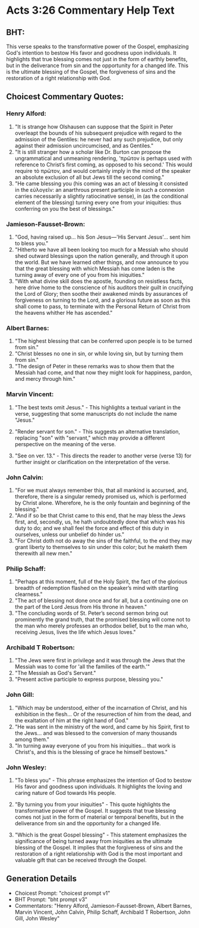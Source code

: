# Acts 3:26 Commentary Help Text

## BHT:
This verse speaks to the transformative power of the Gospel, emphasizing God's intention to bestow His favor and goodness upon individuals. It highlights that true blessing comes not just in the form of earthly benefits, but in the deliverance from sin and the opportunity for a changed life. This is the ultimate blessing of the Gospel, the forgiveness of sins and the restoration of a right relationship with God.

## Choicest Commentary Quotes:
### Henry Alford:
1. "It is strange how Olshausen can suppose that the Spirit in Peter overleapt the bounds of his subsequent prejudice with regard to the admission of the Gentiles: he never had any such prejudice, but only against their admission uncircumcised, and as Gentiles."
2. "It is still stranger how a scholar like Dr. Burton can propose the ungrammatical and unmeaning rendering, 'πρῶτον is perhaps used with reference to Christ’s first coming, as opposed to his second.' This would require τὸ πρῶτον, and would certainly imply in the mind of the speaker an absolute exclusion of all but Jews till the second coming."
3. "He came blessing you (his coming was an act of blessing it consisted in the εὐλογεῖν: an anarthrous present participle in such a connexion carries necessarily a slightly ratiocinative sense), in (as the conditional element of the blessing) turning every one from your iniquities: thus conferring on you the best of blessings."

### Jamieson-Fausset-Brown:
1. "God, having raised up... his Son Jesus—'His Servant Jesus'... sent him to bless you." 
2. "Hitherto we have all been looking too much for a Messiah who should shed outward blessings upon the nation generally, and through it upon the world. But we have learned other things, and now announce to you that the great blessing with which Messiah has come laden is the turning away of every one of you from his iniquities." 
3. "With what divine skill does the apostle, founding on resistless facts, here drive home to the conscience of his auditors their guilt in crucifying the Lord of Glory; then soothe their awakened minds by assurances of forgiveness on turning to the Lord, and a glorious future as soon as this shall come to pass, to terminate with the Personal Return of Christ from the heavens whither He has ascended."

### Albert Barnes:
1. "The highest blessing that can be conferred upon people is to be turned from sin."
2. "Christ blesses no one in sin, or while loving sin, but by turning them from sin."
3. "The design of Peter in these remarks was to show them that the Messiah had come, and that now they might look for happiness, pardon, and mercy through him."

### Marvin Vincent:
1. "The best texts omit Jesus." - This highlights a textual variant in the verse, suggesting that some manuscripts do not include the name "Jesus." 

2. "Render servant for son." - This suggests an alternative translation, replacing "son" with "servant," which may provide a different perspective on the meaning of the verse. 

3. "See on ver. 13." - This directs the reader to another verse (verse 13) for further insight or clarification on the interpretation of the verse.

### John Calvin:
1. "For we must always remember this, that all mankind is accursed, and, therefore, there is a singular remedy promised us, which is performed by Christ alone. Wherefore, he is the only fountain and beginning of the blessing."
2. "And if so be that Christ came to this end, that he may bless the Jews first, and, secondly, us, he hath undoubtedly done that which was his duty to do; and we shall feel the force and effect of this duty in ourselves, unless our unbelief do hinder us."
3. "For Christ doth not do away the sins of the faithful, to the end they may grant liberty to themselves to sin under this color; but he maketh them therewith all new men."

### Philip Schaff:
1. "Perhaps at this moment, full of the Holy Spirit, the fact of the glorious breadth of redemption flashed on the speaker’s mind with startling clearness."
2. "The act of blessing not done once and for all, but a continuing one on the part of the Lord Jesus from His throne in heaven."
3. "The concluding words of St. Peter’s second sermon bring out prominently the grand truth, that the promised blessing will come not to the man who merely professes an orthodox belief, but to the man who, receiving Jesus, lives the life which Jesus loves."

### Archibald T Robertson:
1. "The Jews were first in privilege and it was through the Jews that the Messiah was to come for 'all the families of the earth.'" 
2. "The Messiah as God's Servant." 
3. "Present active participle to express purpose, blessing you."

### John Gill:
1. "Which may be understood, either of the incarnation of Christ, and his exhibition in the flesh... Or of the resurrection of him from the dead, and the exaltation of him at the right hand of God." 
2. "He was sent in the ministry of the word, and came by his Spirit, first to the Jews... and was blessed to the conversion of many thousands among them."
3. "In turning away everyone of you from his iniquities... that work is Christ's, and this is the blessing of grace he himself bestows."

### John Wesley:
1. "To bless you" - This phrase emphasizes the intention of God to bestow His favor and goodness upon individuals. It highlights the loving and caring nature of God towards His people.

2. "By turning you from your iniquities" - This quote highlights the transformative power of the Gospel. It suggests that true blessing comes not just in the form of material or temporal benefits, but in the deliverance from sin and the opportunity for a changed life.

3. "Which is the great Gospel blessing" - This statement emphasizes the significance of being turned away from iniquities as the ultimate blessing of the Gospel. It implies that the forgiveness of sins and the restoration of a right relationship with God is the most important and valuable gift that can be received through the Gospel.


## Generation Details
- Choicest Prompt: "choicest prompt v1"
- BHT Prompt: "bht prompt v3"
- Commentators: "Henry Alford, Jamieson-Fausset-Brown, Albert Barnes, Marvin Vincent, John Calvin, Philip Schaff, Archibald T Robertson, John Gill, John Wesley"
